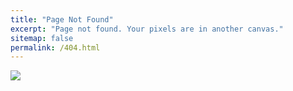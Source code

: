 ```yaml
---
title: "Page Not Found"
excerpt: "Page not found. Your pixels are in another canvas."
sitemap: false
permalink: /404.html
---
```


![](https://d2x3xhvgiqkx42.cloudfront.net/12345678-1234-1234-1234-1234567890ab/2016/12/22/ae36c0d0-52ea-4a4a-a691-bec9b2458f5b.png)